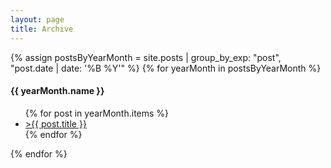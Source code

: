 ```yaml
---
layout: page
title: Archive
---
```


{% assign postsByYearMonth = site.posts | group_by_exp: "post", "post.date | date: '%B %Y'" %}
{% for yearMonth in postsByYearMonth %}
  <h4>{{ yearMonth.name }}</h4>
  <ul>
    {% for post in yearMonth.items %}
      <li><a href="{{ post.url | absolute_url }}">>{{ post.title }}</a></li>
    {% endfor %}
  </ul>
{% endfor %}
